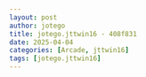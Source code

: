 ```yaml
---
layout: post
author: jotego
title: jotego.jttwin16 - 408f831
date: 2025-04-04
categories: [Arcade, jttwin16]
tags: [jotego.jttwin16]
---
```



